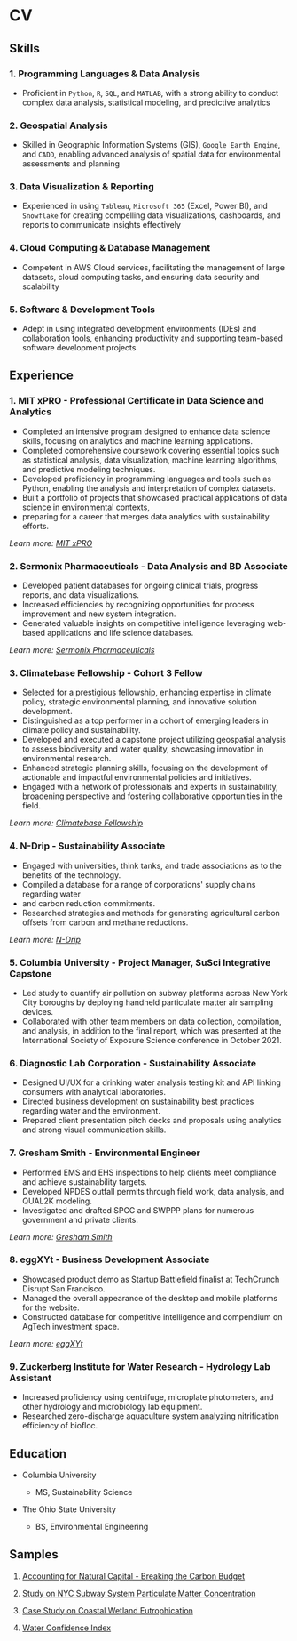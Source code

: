 # CV


## **Skills**

### 1. Programming Languages & Data Analysis

* Proficient in `Python`, `R`, `SQL`, and `MATLAB`, with a strong ability to conduct
complex data analysis, statistical modeling, and predictive analytics

### 2. Geospatial Analysis

* Skilled in Geographic Information Systems (GIS), `Google Earth Engine`, and
`CADD`, enabling advanced analysis of spatial data for environmental assessments
and planning

### 3. Data Visualization & Reporting

* Experienced in using `Tableau`, `Microsoft 365` (Excel, Power BI), and `Snowflake`
for creating compelling data visualizations, dashboards, and reports to
communicate insights effectively

### 4. Cloud Computing & Database Management

* Competent in AWS Cloud services, facilitating the management of large
datasets, cloud computing tasks, and ensuring data security and scalability

### 5. Software & Development Tools

* Adept in using integrated development environments (IDEs) and collaboration
tools, enhancing productivity and supporting team-based software development
projects

## **Experience**

### 1. MIT xPRO - Professional Certificate in Data Science and Analytics

* Completed an intensive program designed to enhance data science skills,
focusing on analytics and machine learning applications.
* Completed comprehensive coursework covering essential topics such as statistical
analysis, data visualization, machine learning algorithms, and predictive
modeling techniques.
* Developed proficiency in programming languages and tools
such as Python, enabling the analysis and interpretation of complex datasets.
* Built a portfolio of projects that showcased practical applications of data science in environmental contexts,
* preparing for a career that merges data analytics with sustainability efforts.

*Learn more: [MIT xPRO](https://xpro.mit.edu/)*

### 2. Sermonix Pharmaceuticals - Data Analysis and BD Associate

* Developed patient databases for ongoing clinical trials, progress reports, and data visualizations.
* Increased efficiencies by recognizing opportunities for process improvement and new system integration.
* Generated valuable insights on competitive intelligence leveraging web-based applications and life science
databases.​

*Learn more: [Sermonix Pharmaceuticals](https://sermonixpharma.com/)*

### 3. Climatebase Fellowship - Cohort 3 Fellow

* Selected for a prestigious fellowship, enhancing expertise in climate policy,
strategic environmental planning, and innovative solution development.
* Distinguished as a top performer in a cohort of emerging leaders in climate
policy and sustainability.
* Developed and executed a capstone project utilizing
geospatial analysis to assess biodiversity and water quality, showcasing
innovation in environmental research.
* Enhanced strategic planning skills,
focusing on the development of actionable and impactful environmental policies
and initiatives.
* Engaged with a network of professionals and experts in
sustainability, broadening perspective and fostering collaborative
opportunities in the field.

*Learn more: [Climatebase Fellowship](https://climatebase.org/fellowship)*

### 4. N-Drip - Sustainability Associate

* Engaged with universities, think tanks, and trade associations as to the
benefits of the technology.
* Compiled a database for a range of corporations' supply chains regarding water
* and carbon reduction commitments.
* Researched strategies and methods for generating agricultural carbon offsets from carbon
and methane reductions.

*Learn more: [N-Drip](https://ndrip.com/)*

### 5. Columbia University - Project Manager, SuSci Integrative Capstone

* Led study to quantify air pollution on subway platforms across New York City
boroughs by deploying handheld particulate matter air sampling devices.
* Collaborated with other team members on data collection, compilation, and
analysis, in addition to the final report, which was presented at the
International Society of Exposure Science conference in October 2021.

### 6. Diagnostic Lab Corporation - Sustainability Associate

* Designed UI/UX for a drinking water analysis testing kit and API linking
consumers with analytical laboratories.
* Directed business development on
sustainability best practices regarding water and the environment.
* Prepared client presentation pitch decks and proposals using analytics and strong
visual communication skills.

### 7. Gresham Smith - Environmental Engineer

* Performed EMS and EHS inspections to help clients meet compliance and achieve
sustainability targets.
* Developed NPDES outfall permits through field work, data analysis, and QUAL2K modeling.
* Investigated and drafted SPCC and SWPPP plans for numerous government and private clients.

*Learn more: [Gresham Smith](https://www.greshamsmith.com/)*

### 8. eggXYt - Business Development Associate

* Showcased product demo as Startup Battlefield finalist at TechCrunch Disrupt
San Francisco.
* Managed the overall appearance of the desktop and mobile
platforms for the website.
* Constructed database for competitive intelligence
and compendium on AgTech investment space.

*Learn more: [eggXYt](https://www.eggxyt.com/)*

### 9. Zuckerberg Institute for Water Research - Hydrology Lab Assistant

* Increased proficiency using centrifuge, microplate photometers, and other
hydrology and microbiology lab equipment.
* Researched zero-discharge aquaculture system analyzing nitrification efficiency of biofloc.

## **Education**

* Columbia University
  * MS, Sustainability Science

* The Ohio State University
  * BS, Environmental Engineering

## **Samples**

1. [Accounting for Natural Capital - Breaking the Carbon Budget](assets/samples/Breaking_the_Carbon_Budget.pdf)

2. [Study on NYC Subway System Particulate Matter Concentration](assets/samples/Capstone_Final_Draft_Fall_2021.pdf)

3. [Case Study on Coastal Wetland Eutrophication](assets/samples/Coastal_Wetland_Eutrophication.pdf)

4. [Water Confidence Index](assets/samples/Water_Confidence_Index.pdf)
